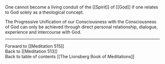 One cannot become a living conduit of the [[Spirit]] of [[God]] if one relates to God solely as a theological concept. 

The Progressive Unification of our Consciousness with the Consciousness of God can only be achieved through direct personal relationship, dialogue, experience and intercourse with God.

___

Forward to [[Meditation 515]]  
Back to [[Meditation 513]]  
Back to table of contents [[The Lionsberg Book of Meditations]]  